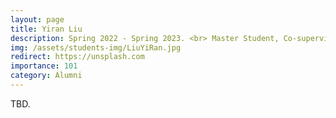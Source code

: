 ```yaml
---
layout: page
title: Yiran Liu
description: Spring 2022 - Spring 2023. <br> Master Student, Co-supervised with Prof. Wu Yang and Prof. Xin Feng. <br> Research Topic&#58; Data-Free Universal Adversarial Attack. <br> Next Stop&#58; Beijing University of Posts and Telecommunications, Ph.D. Student.
img: /assets/students-img/LiuYiRan.jpg
redirect: https://unsplash.com
importance: 101
category: Alumni
---
```


TBD.
